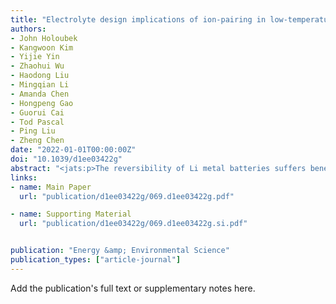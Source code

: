 ```yaml
---
title: "Electrolyte design implications of ion-pairing in low-temperature Li metal batteries"
authors:
- John Holoubek
- Kangwoon Kim
- Yijie Yin
- Zhaohui Wu
- Haodong Liu
- Mingqian Li
- Amanda Chen
- Hongpeng Gao
- Guorui Cai
- Tod Pascal
- Ping Liu
- Zheng Chen
date: "2022-01-01T00:00:00Z"
doi: "10.1039/d1ee03422g"
abstract: "<jats:p>The reversibility of Li metal batteries suffers beneath 0 °C due to a heightened charge-transfer barrier. Herein, the introduction of ion-pairs within the electrolyte is shown to improve this behavior, enabling hundreds of cycles down to −40 °C.</jats:p>"
links:
- name: Main Paper
  url: "publication/d1ee03422g/069.d1ee03422g.pdf"

- name: Supporting Material
  url: "publication/d1ee03422g/069.d1ee03422g.si.pdf"


publication: "Energy &amp; Environmental Science"
publication_types: ["article-journal"]
---
```


Add the publication's full text or supplementary notes here.
